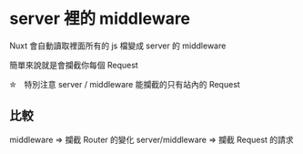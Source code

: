 # server 裡的 middleware

Nuxt 會自動讀取裡面所有的 js 檔變成 server 的 middleware

簡單來說就是會攔截你每個 Request 

✮　特別注意 server / middleware 能攔截的只有站內的 Request 


## 比較
middleware           =>   攔截 Router 的變化
server/middleware    =>   攔截 Request 的請求